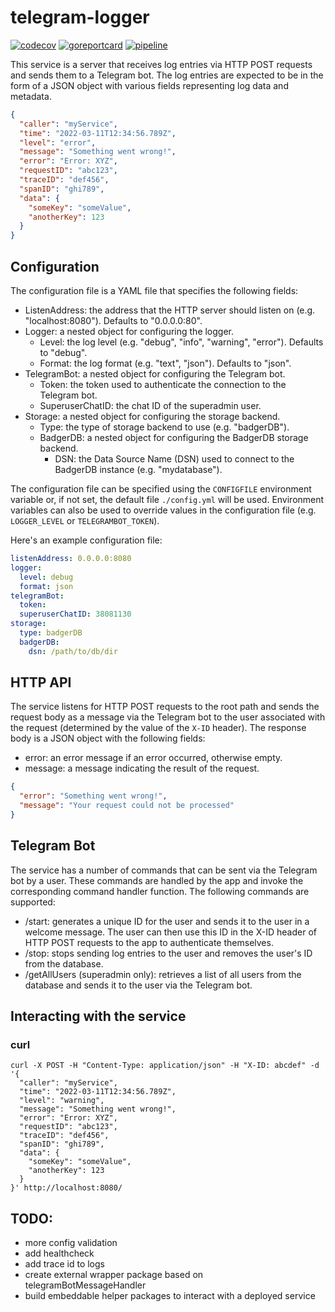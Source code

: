 # telegram-logger

[![codecov](https://codecov.io/gh/psyb0t/telegram-logger/branch/master/graph/badge.svg?token=QG0NA3QE7I)](https://codecov.io/gh/psyb0t/telegram-logger)
[![goreportcard](https://goreportcard.com/badge/github.com/psyb0t/telegram-logger)](https://goreportcard.com/report/github.com/psyb0t/telegram-logger)
[![pipeline](https://github.com/psyb0t/telegram-logger/actions/workflows/pipeline.yml/badge.svg)](https://github.com/psyb0t/telegram-logger/actions/workflows/pipeline.yml)

This service is a server that receives log entries via HTTP POST requests and sends them to a Telegram bot. The log entries are expected to be in the form of a JSON object with various fields representing log data and metadata.

```json
{
  "caller": "myService",
  "time": "2022-03-11T12:34:56.789Z",
  "level": "error",
  "message": "Something went wrong!",
  "error": "Error: XYZ",
  "requestID": "abc123",
  "traceID": "def456",
  "spanID": "ghi789",
  "data": {
    "someKey": "someValue",
    "anotherKey": 123
  }
}
```

## Configuration

The configuration file is a YAML file that specifies the following fields:

- ListenAddress: the address that the HTTP server should listen on (e.g. "localhost:8080"). Defaults to "0.0.0.0:80".
- Logger: a nested object for configuring the logger.
  - Level: the log level (e.g. "debug", "info", "warning", "error"). Defaults to "debug".
  - Format: the log format (e.g. "text", "json"). Defaults to "json".
- TelegramBot: a nested object for configuring the Telegram bot.
  - Token: the token used to authenticate the connection to the Telegram bot.
  - SuperuserChatID: the chat ID of the superadmin user.
- Storage: a nested object for configuring the storage backend.
  - Type: the type of storage backend to use (e.g. "badgerDB").
  - BadgerDB: a nested object for configuring the BadgerDB storage backend.
    - DSN: the Data Source Name (DSN) used to connect to the BadgerDB instance (e.g. "mydatabase").

The configuration file can be specified using the `CONFIGFILE` environment variable or, if not set, the default file `./config.yml` will be used. Environment variables can also be used to override values in the configuration file (e.g. `LOGGER_LEVEL` or `TELEGRAMBOT_TOKEN`).

Here's an example configuration file:

```yaml
listenAddress: 0.0.0.0:8080
logger:
  level: debug
  format: json
telegramBot:
  token:
  superuserChatID: 38081130
storage:
  type: badgerDB
  badgerDB:
    dsn: /path/to/db/dir
```

## HTTP API

The service listens for HTTP POST requests to the root path and sends the request body as a message via the Telegram bot to the user associated with the request (determined by the value of the `X-ID` header). The response body is a JSON object with the following fields:

- error: an error message if an error occurred, otherwise empty.
- message: a message indicating the result of the request.

```json
{
  "error": "Something went wrong!",
  "message": "Your request could not be processed"
}
```

## Telegram Bot

The service has a number of commands that can be sent via the Telegram bot by a user. These commands are handled by the app and invoke the corresponding command handler function. The following commands are supported:

- /start: generates a unique ID for the user and sends it to the user in a welcome message. The user can then use this ID in the X-ID header of HTTP POST requests to the app to authenticate themselves.
- /stop: stops sending log entries to the user and removes the user's ID from the database.
- /getAllUsers (superadmin only): retrieves a list of all users from the database and sends it to the user via the Telegram bot.

## Interacting with the service

### curl

```
curl -X POST -H "Content-Type: application/json" -H "X-ID: abcdef" -d '{
  "caller": "myService",
  "time": "2022-03-11T12:34:56.789Z",
  "level": "warning",
  "message": "Something went wrong!",
  "error": "Error: XYZ",
  "requestID": "abc123",
  "traceID": "def456",
  "spanID": "ghi789",
  "data": {
    "someKey": "someValue",
    "anotherKey": 123
  }
}' http://localhost:8080/
```

## TODO:

- more config validation
- add healthcheck
- add trace id to logs
- create external wrapper package based on telegramBotMessageHandler
- build embeddable helper packages to interact with a deployed service
